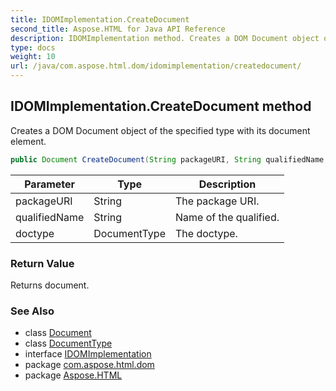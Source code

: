 ```yaml
---
title: IDOMImplementation.CreateDocument
second_title: Aspose.HTML for Java API Reference
description: IDOMImplementation method. Creates a DOM Document object of the specified type with its document element
type: docs
weight: 10
url: /java/com.aspose.html.dom/idomimplementation/createdocument/
---
```

## IDOMImplementation.CreateDocument method

Creates a DOM Document object of the specified type with its document element.

```java
public Document CreateDocument(String packageURI, String qualifiedName, DocumentType doctype)
```

| Parameter | Type | Description |
| --- | --- | --- |
| packageURI | String | The package URI. |
| qualifiedName | String | Name of the qualified. |
| doctype | DocumentType | The doctype. |

### Return Value

Returns document.

### See Also

* class [Document](../../document/)
* class [DocumentType](../../documenttype/)
* interface [IDOMImplementation](../)
* package [com.aspose.html.dom](../../idomimplementation/)
* package [Aspose.HTML](../../../)
